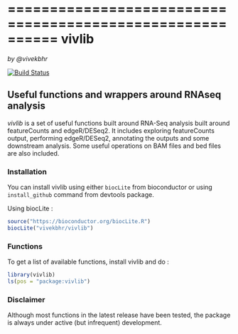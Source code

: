 ==========================================================
vivlib
==========================================================

*by @vivekbhr*

[![Build Status](https://travis-ci.org/vivekbhr/vivlib.svg?branch=master)](https://travis-ci.org/vivekbhr/vivlib)

## Useful functions and wrappers around RNAseq analysis

*vivlib* is a set of useful functions built around RNA-Seq analysis built around featureCounts and edgeR/DESeq2. It includes exploring featureCounts output, performing edgeR/DESeq2, annotating the outputs and some downstream analysis. Some useful operations on BAM files and bed files are also included.

### Installation

You can install vivlib using either `biocLite` from bioconductor or using `install_github` command from devtools package.

Using biocLite :


```r
source("https://bioconductor.org/biocLite.R")
biocLite("vivekbhr/vivlib")
```

### Functions

To get a list of available functions, install vivlib and do :

```r
library(vivlib)
ls(pos = "package:vivlib")
```

### Disclaimer

Although most functions in the latest release have been tested, the package is always under active (but infrequent) development.
